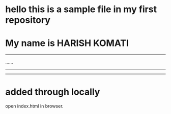 # hello this is a sample file in my first repository

# My name is HARISH KOMATI

-----
......
******
-----
# added through locally
open index.html in browser.
